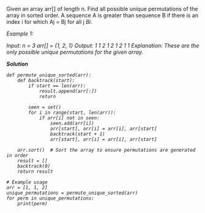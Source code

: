 Given an array arr[] of length n. Find all possible unique permutations of the array in sorted order. A sequence A is greater than sequence B if there is an index i for which Aj = Bj for all j<i and Ai > Bi.

Example 1:

Input: 
n = 3
arr[] = {1, 2, 1}
Output: 
1 1 2
1 2 1
2 1 1
Explanation:
These are the only possible unique permutations
for the given array.

**Solution**
```
def permute_unique_sorted(arr):
    def backtrack(start):
        if start == len(arr):
            result.append(arr[:])
            return
        
        seen = set()
        for i in range(start, len(arr)):
            if arr[i] not in seen:
                seen.add(arr[i])
                arr[start], arr[i] = arr[i], arr[start]
                backtrack(start + 1)
                arr[start], arr[i] = arr[i], arr[start]
    
    arr.sort()  # Sort the array to ensure permutations are generated in order
    result = []
    backtrack(0)
    return result

# Example usage
arr = [1, 1, 2]
unique_permutations = permute_unique_sorted(arr)
for perm in unique_permutations:
    print(perm)

```
